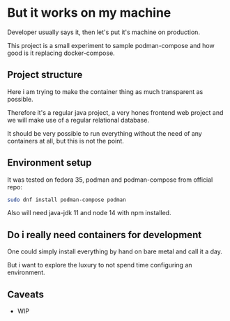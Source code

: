 # But it works on my machine

Developer usually says it, then let's put it's machine on production.

This project is a small experiment to sample podman-compose and how good is it
replacing docker-compose.

## Project structure

Here i am trying to make the container thing as much transparent as possible.

Therefore it's a regular java project, a very hones frontend web project and we
will make use of a regular relational database.

It should be very possible to run everything without the need of any containers
at all, but this is not the point.

## Environment setup

It was tested on fedora 35, podman and podman-compose from official repo:

```bash
sudo dnf install podman-compose podman 
```

Also will need java-jdk 11 and node 14 with npm installed.

## Do i really need containers for development

One could simply install everything by hand on bare metal and call it a day.

But i want to explore the luxury to not spend time configuring an environment.

## Caveats

- WIP
